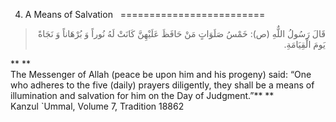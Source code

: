 4. A Means of Salvation  
=========================

<blockquote dir="rtl">
  <p>
قَالَ رَسُولُ اللٌّهِ (ص): خَمْسُ صَلَوَاتٍ مَنْ حَافَظَ عَلَيْهِنَّ
كَانَتْ لَهُ نُوراً وَ بُرْهَاناً وَ نَجَاةً يَومَ الْقِيَامَةِ.
  </p>
</blockquote>

** **  
 The Messenger of Allah (peace be upon him and his progeny) said: “One
who adheres to the five (daily) prayers diligently, they shall be a
means of illumination and salvation for him on the Day of
Judgment.”** **  
 Kanzul \`Ummal, Volume 7, Tradition 18862  
  



